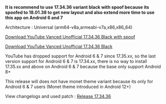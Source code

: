 **It is recommend to use 17.34.36 variant black with spoof because its spoofed to 18.01.38 to get new layout and also extend more time to use this app on Android 6 and 7**

Architecture : Universal (arm64-v8a,armeabi-v7a,x86,x86_64)

[Download YouTube Vanced Unofficial 17.34.36 Black with spoof](https://github.com/cuynu/ytvanced/releases/download/17.34.36/YouTube.Vanced.v17.34.36_Black_Universal_spoof.apk)

[Download YouTube Vanced Unofficial 17.34.36 Black](https://github.com/cuynu/ytvanced/releases/download/17.34.36/YouTube.Vanced.v17.34.36_Black_Universal.apk)

YouTube has dropped support for Android 6 & 7 since 17.35.xx, so the last version support for Android 6 & 7 is 17.34.xx, there is no way to install 17.35.xx and above on Android 6 & 7 because the base only support Android 8+

This release will does not have monet theme variant because its only for Android 6 & 7 users (Monet theme introduced in Android 12+)

View changelogs and used patch : [Release 17.34.36](https://github.com/cuynu/ytvanced/releases/tag/17.34.36)
